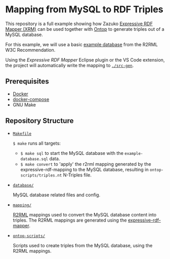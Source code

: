 # Mapping from MySQL to RDF Triples

This repository is a full example showing how Zazuko [Expressive RDF Mapper (XRM)](https://github.com/zazuko/expressive-rdf-mapper)
can be used together with [Ontop](https://github.com/ontop/ontop) to generate triples out of a MySQL database.

For this example, we will use a basic [example database](https://www.w3.org/TR/r2rml/#example-input-database) from the R2RML W3C Recommendation.

Using the *Expressive RDF Mapper* Eclipse plugin or the VS Code extension, the project will automatically write the mapping to [`./src-gen`](./src-gen).

## Prerequisites

* [Docker](https://www.docker.com/get-started)
* [docker-compose](https://docs.docker.com/compose/install/)
* GNU Make

## Repository Structure

* [`Makefile`](./Makefile)

    `$ make` runs all targets:

    * `$ make sql` to start the MySQL database with the `example-database.sql` data.
    * `$ make convert` to 'apply' the r2rml mapping generated by the expressive-rdf-mapping to the MySQL database, resulting in `ontop-scripts/triples.nt` N-Triples file.

* [`database/`](./database/)

    MySQL database related files and config.

* [`mapping/`](./mapping/)

    [R2RML](https://www.w3.org/TR/r2rml/#abstract) mappings used to convert the MySQL database content into triples. The R2RML mappings are generated using the [expressive-rdf-mapper](https://github.com/zazuko/expressive-rdf-mapper).

* [`ontop-scripts/`](./ontop-scripts/)

    Scripts used to create triples from the MySQL database, using the R2RML mappings.
